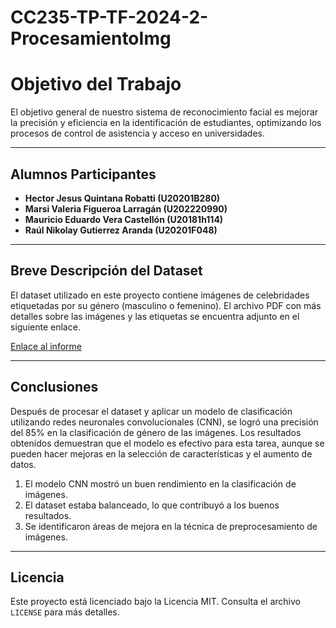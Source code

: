 # CC235-TP-TF-2024-2-ProcesamientoImg


# Objetivo del Trabajo

El objetivo general de nuestro sistema de reconocimiento facial es mejorar la precisión y eficiencia en la identificación de estudiantes, optimizando los procesos de control de asistencia y acceso en universidades.

---

## Alumnos Participantes

- **Hector Jesus Quintana Robatti (U20201B280)**
- **Marsi Valeria Figueroa Larragán (U202220990)**
- **Mauricio Eduardo Vera Castellón (U20181h114)**
- **Raúl Nikolay Gutierrez Aranda (U20201F048)**

---

## Breve Descripción del Dataset

El dataset utilizado en este proyecto contiene imágenes de celebridades etiquetadas por su género (masculino o femenino). El archivo PDF con más detalles sobre las imágenes y las etiquetas se encuentra adjunto en el siguiente enlace.

[Enlace al informe](https://docs.google.com/document/d/1e_N9TteThA-lIVfmh3g2pQUl75Q7PeAd/edit?usp=sharing&ouid=102770396532383771305&rtpof=true&sd=true)


---

## Conclusiones

Después de procesar el dataset y aplicar un modelo de clasificación utilizando redes neuronales convolucionales (CNN), se logró una precisión del 85% en la clasificación de género de las imágenes. Los resultados obtenidos demuestran que el modelo es efectivo para esta tarea, aunque se pueden hacer mejoras en la selección de características y el aumento de datos.

1. El modelo CNN mostró un buen rendimiento en la clasificación de imágenes.
2. El dataset estaba balanceado, lo que contribuyó a los buenos resultados.
3. Se identificaron áreas de mejora en la técnica de preprocesamiento de imágenes.

---

## Licencia

Este proyecto está licenciado bajo la Licencia MIT. Consulta el archivo `LICENSE` para más detalles.

